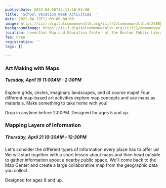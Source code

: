```yaml
---
publishDate: 2022-04-08T15:13:58-04:00
title: 'School Vacation Week Activities  '
date: 2022-04-19T11:00:00-04:00
image: https://iiif.digitalcommonwealth.org/iiif/2/commonwealth:ht250586p/full/full/0/default.jpg
backgroundImage: https://iiif.digitalcommonwealth.org/iiif/2/commonwealth:ht250586p/full/full/0/default.jpg
location: Leventhal Map and Education Center at the Boston Public Library
fee: Free
registration: ''
tags: []

---
```

### **Art Making with Maps** 

##### Tuesday, April 19 11:00AM - 2:30PM

Explore grids, circles, imaginary landscapes, and of course maps! Four different map-based art activities explore map concepts and use maps as materials. Make something to take home with you! 

Drop in anytime before 2:00PM. Designed for ages 5 and up.

### Mapping Layers of Information 

##### Thursday, April 21 10:30AM – 12:30PM

Let's consider the different types of information every place has to offer us! We will start together with a short lesson about maps and then head outside to gather information about a nearby public space. We'll come back to the Map Center and create a large collaborative map from the geographic data you collect.

Designed for ages 8 and up. 
